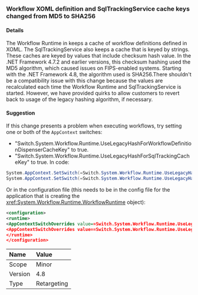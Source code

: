 ### Workflow XOML definition and SqlTrackingService cache keys changed from MD5 to SHA256

#### Details

The Workflow Runtime in keeps a cache of workflow definitions defined in XOML. The SqlTrackingService also keeps a cache that is keyed by strings. These caches are keyed by values that include checksum hash value. In the .NET Framework 4.7.2 and earlier versions, this checksum hashing used the MD5 algorithm, which caused issues on FIPS-enabled systems. Starting with the .NET Framework 4.8, the algorithm used is SHA256.There shouldn't be a compatibility issue with this change because the values are recalculated each time the Workflow Runtime and SqlTrackingService is started. However, we have provided quirks to allow customers to revert back to usage of the legacy hashing algorithm, if necessary.

#### Suggestion

If this change presents a problem when executing workflows, try setting one or both of the `AppContext` switches:

- &quot;Switch.System.Workflow.Runtime.UseLegacyHashForWorkflowDefinitionDispenserCacheKey&quot; to true.
- &quot;Switch.System.Workflow.Runtime.UseLegacyHashForSqlTrackingCacheKey&quot; to true.
In code:

```csharp
System.AppContext.SetSwitch(=Switch.System.Workflow.Runtime.UseLegacyHashForWorkflowDefinitionDispenserCacheKey=, true);
System.AppContext.SetSwitch(=Switch.System.Workflow.Runtime.UseLegacyHashForSqlTrackingCacheKey=, true);
```

Or in the configuration file (this needs to be in the config file for the application that is creating the <xref:System.Workflow.Runtime.WorkflowRuntime> object):

```xml
<configuration>
<runtime>
<AppContextSwitchOverrides value==Switch.System.Workflow.Runtime.UseLegacyHashForWorkflowDefinitionDispenserCacheKey=true= />
<AppContextSwitchOverrides value==Switch.System.Workflow.Runtime.UseLegacyHashForSqlTrackingCacheKeytrue= />
</runtime>
</configuration>
```

| Name    | Value       |
|:--------|:------------|
| Scope   | Minor       |
| Version | 4.8         |
| Type    | Retargeting |
